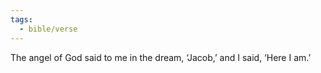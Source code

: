 ```yaml
---
tags:
  - bible/verse
---
```

The angel of God said to me in the dream, ‘Jacob,’ and I said, ‘Here I am.’